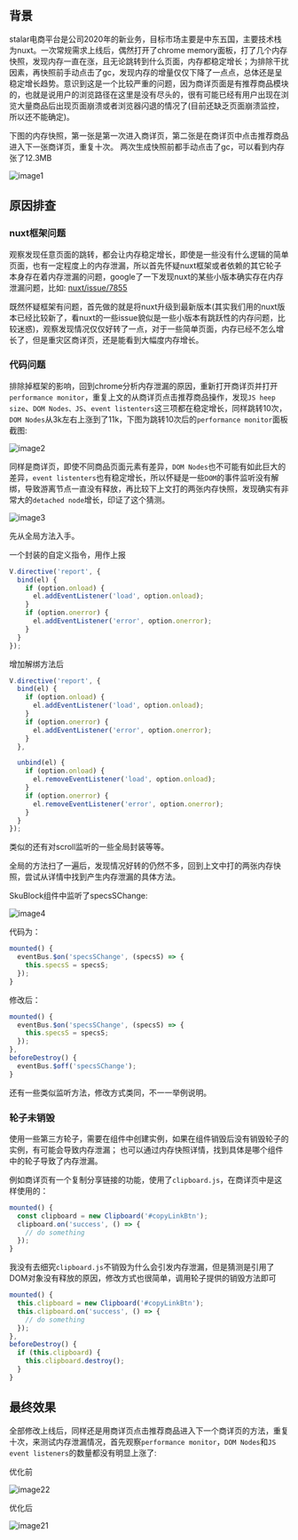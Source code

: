 ## 背景
stalar电商平台是公司2020年的新业务，目标市场主要是中东五国，主要技术栈为nuxt。一次常规需求上线后，偶然打开了chrome memory面板，打了几个内存快照，发现内存一直在涨，且无论跳转到什么页面，内存都稳定增长；为排除干扰因素，再快照前手动点击了gc，发现内存的增量仅仅下降了一点点，总体还是呈稳定增长趋势。意识到这是一个比较严重的问题，因为商详页面是有推荐商品模块的，也就是说用户的浏览路径在这里是没有尽头的，很有可能已经有用户出现在浏览大量商品后出现页面崩溃或者浏览器闪退的情况了(目前还缺乏页面崩溃监控，所以还不能确定)。

下图的内存快照，第一张是第一次进入商详页，第二张是在商详页中点击推荐商品进入下一张商详页，重复十次。 两次生成快照前都手动点击了gc，可以看到内存张了12.3MB

![image1](https://user-images.githubusercontent.com/21285362/105118684-dddccb00-5b09-11eb-81be-923fd34c4135.png)

## 原因排查
### nuxt框架问题
观察发现任意页面的跳转，都会让内存稳定增长，即使是一些没有什么逻辑的简单页面，也有一定程度上的内存泄漏，所以首先怀疑nuxt框架或者依赖的其它轮子本身存在着内存泄漏的问题，google了一下发现nuxt的某些小版本确实存在内存泄漏问题，比如: [nuxt/issue/7855](https://github.com/nuxt/nuxt.js/issues/7855)

既然怀疑框架有问题，首先做的就是将nuxt升级到最新版本(其实我们用的nuxt版本已经比较新了，看nuxt的一些issue貌似是一些小版本有跳跃性的内存问题，比较迷惑)，观察发现情况仅仅好转了一点，对于一些简单页面，内存已经不怎么增长了，但是重灾区商详页，还是能看到大幅度内存增长。

### 代码问题
排除掉框架的影响，回到chrome分析内存泄漏的原因，重新打开商详页并打开`performance monitor`，重复上文的从商详页点击推荐商品操作，发现`JS heep size`、`DOM Nodes、JS`、`event listenters`这三项都在稳定增长，同样跳转10次，`DOM Nodes`从3k左右上涨到了11k，下图为跳转10次后的`performance monitor`面板截图:

![image2](https://user-images.githubusercontent.com/21285362/105122142-9f96da00-5b10-11eb-980a-fc7b678fc956.png)

同样是商详页，即使不同商品页面元素有差异，`DOM Nodes`也不可能有如此巨大的差异，`event listenters`也有稳定增长，所以怀疑是一些`DOM`的事件监听没有解绑，导致游离节点一直没有释放，再比较下上文打的两张内存快照，发现确实有非常大的`detached node`增长，印证了这个猜测。

![image3](https://user-images.githubusercontent.com/21285362/105124178-8bed7280-5b14-11eb-998e-909f5669cb11.png)

先从全局方法入手。

一个封装的自定义指令，用作上报
```javascript
V.directive('report', {
  bind(el) {
    if (option.onload) {
      el.addEventListener('load', option.onload);
    }
    if (option.onerror) {
      el.addEventListener('error', option.onerror);
    }
  }
});
```
增加解绑方法后
```javascript
V.directive('report', {
  bind(el) {
    if (option.onload) {
      el.addEventListener('load', option.onload);
    }
    if (option.onerror) {
      el.addEventListener('error', option.onerror);
    }
  },

  unbind(el) {
    if (option.onload) {
      el.removeEventListener('load', option.onload);
    }
    if (option.onerror) {
      el.removeEventListener('error', option.onerror);
    }
  }
});
```
类似的还有对scroll监听的一些全局封装等等。

全局的方法扫了一遍后，发现情况好转的仍然不多，回到上文中打的两张内存快照，尝试从详情中找到产生内存泄漏的具体方法。

SkuBlock组件中监听了specsSChange:

![image4](https://user-images.githubusercontent.com/21285362/105124419-1504a980-5b15-11eb-911f-e73b5691c4cc.png)

代码为：
```javascript
mounted() {
  eventBus.$on('specsSChange', (specsS) => {
    this.specsS = specsS;
  });
}
```
修改后：
```javascript
mounted() {
  eventBus.$on('specsSChange', (specsS) => {
    this.specsS = specsS;
  });
},
beforeDestroy() {
  eventBus.$off('specsSChange');
}
```
还有一些类似监听方法，修改方式类同，不一一举例说明。

### 轮子未销毁
使用一些第三方轮子，需要在组件中创建实例，如果在组件销毁后没有销毁轮子的实例，有可能会导致内存泄漏； 也可以通过内存快照详情，找到具体是哪个组件中的轮子导致了内存泄漏。

例如商详页有一个复制分享链接的功能，使用了`clipboard.js`，在商详页中是这样使用的：
```javascript
mounted() {
  const clipboard = new Clipboard('#copyLinkBtn');
  clipboard.on('success', () => {
    // do something
  });
}
```
我没有去细究`clipboard.js`不销毁为什么会引发内存泄漏，但是猜测是引用了DOM对象没有释放的原因，修改方式也很简单，调用轮子提供的销毁方法即可
```javascript
mounted() {
  this.clipboard = new Clipboard('#copyLinkBtn');
  this.clipboard.on('success', () => {
    // do something
  });
},
beforeDestroy() {
  if (this.clipboard) {
    this.clipboard.destroy();
  }
}
```

## 最终效果
全部修改上线后，同样还是用商详页点击推荐商品进入下一个商详页的方法，重复十次，来测试内存泄漏情况，首先观察`performance monitor`，`DOM Nodes`和`JS event listeners`的数量都没有明显上涨了:

优化前

![image22](https://user-images.githubusercontent.com/21285362/105350786-a0ba2b00-5c26-11eb-894c-f577d99d77b6.png)

优化后

![image21](https://user-images.githubusercontent.com/21285362/105350783-9ef06780-5c26-11eb-8d1f-23dc1f3dbf52.png)
